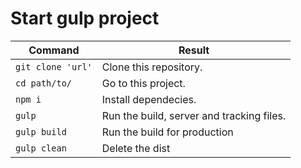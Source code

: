 # Start gulp project

<table>
  <thead>
    <tr>
      <th>Command</th>
      <th>Result</th>
    </tr>
  </thead>
  <tbody>
    <tr>
      <td><code>git clone 'url'</code></td>
      <td>Clone this repository.</td>
    </tr>
    <tr>
      <td><code>cd path/to/</code></td>
      <td>Go to this project.</td>
    </tr>
    <tr>
      <td><code>npm i</code></td>
      <td>Install dependecies.</td>
    </tr>
    <tr>
      <td><code>gulp</code></td>
      <td>Run the build, server and tracking files.</td>
    </tr>
    <tr>
      <td><code>gulp build</code></td>
      <td>Run the build for production</td>
    </tr>
    <tr>
      <td><code>gulp clean</code></td>
      <td>Delete the dist</td>
    </tr>
  </tbody>
</table>
